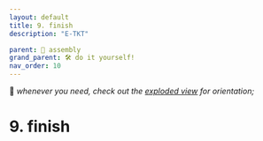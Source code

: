 ```yaml
---
layout: default
title: 9. finish
description: "E-TKT"

parent: 🧩 assembly
grand_parent: 🛠️ do it yourself!
nav_order: 10
---
```


💬 *whenever you need, check out the [exploded view](https://andreisperid.github.io/E-TKT/diy/assembly/assembly.html) for orientation;*

# **9. finish**
